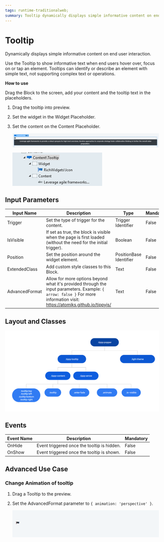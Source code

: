 ```yaml
---
tags: runtime-traditionalweb; 
summary: Tooltip dynamically displays simple informative content on end user interaction.
---
```


# Tooltip

Dynamically displays simple informative content on end user interaction.

Use the Tooltip to show informative text when end users hover over, focus on or tap an element. Tooltips can identify or describe an element with simple text, not supporting complex text or operations.

**How to use**

Drag the Block to the screen, add your content and the tooltip text in the placeholders.

1. Drag the tooltip into preview.
1. Set the widget in the Widget Placeholder.
1. Set the content on the Content Placeholder.

    ![](<images/tooltip-image-1.png?width=500>) 
    
    ![](<images/tooltip-image-2.png>)

## Input Parameters

| **Input Name** |  **Description** |  **Type** | **Mandatory** | **Default Value** |
|---|---|---|---|---|
| Trigger | Set the type of trigger for the content. | Trigger Identifier | False | Entities.Trigger.Hover |
| IsVisible | If set as true, the block is visible when the page is first loaded (without the need for the initial trigger). | Boolean | False | False |
| Position | Set the position around the widget element. | PositionBase Identifier | False | Entities.PositionBase.Top |
| ExtendedClass |  Add custom style classes to this Block. | Text | False | none |
| AdvancedFormat | Allow for more options beyond what it's provided through the input parameters. Example: `{ arrow: false }` For more information visit: https://atomiks.github.io/tippyjs/ | Text | False | none |

## Layout and Classes

![](<images/tooltip-image-3.png>)

## Events

| **Event Name** |  **Description** |  **Mandatory**  |
| ---|---|--- |  
| OnHide | Event triggered once the tooltip is hidden.  |  False  |
| OnShow | Event triggered once the tooltip is shown.  |  False  |

## Advanced Use Case

### Change Animation of tooltip

1. Drag a Tooltip to the preview.
1. Set the AdvancedFormat parameter to `{ animation: 'perspective' }`.

    ![](<images/tooltip-gif-1.gif>) 
